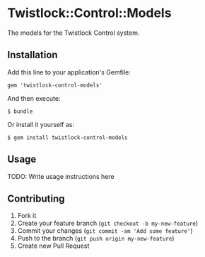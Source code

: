 # Twistlock::Control::Models

The models for the Twistlock Control system.

## Installation

Add this line to your application's Gemfile:

    gem 'twistlock-control-models'

And then execute:

    $ bundle

Or install it yourself as:

    $ gem install twistlock-control-models

## Usage

TODO: Write usage instructions here

## Contributing

1. Fork it
2. Create your feature branch (`git checkout -b my-new-feature`)
3. Commit your changes (`git commit -am 'Add some feature'`)
4. Push to the branch (`git push origin my-new-feature`)
5. Create new Pull Request
